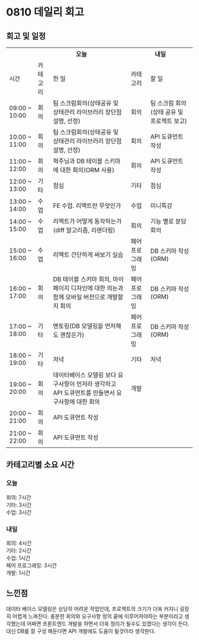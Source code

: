 # 0810 데일리 회고

## 회고 및 일정

  <table>
    <tr>
      <th></th>
      <th colspan="2">오늘</th>
      <th colspan="2">내일</th>
    </tr>
    <tr>
      <td>시간</td>
      <td>카테고리</td>
      <td>한 일</td>
      <td>카테고리</td>
      <td>할 일</td>
    </tr>
    <tr>
          <td>09:00 ~ 10:00</td>
          <td>회의</td>
          <td>팀 스크럼회의(상태공유 및 상태관리 라이브러리 장단점 설명, 선정)</td>
          <td>회의</td>
          <td>팀 스크럼 회의(상태 공유 및 프로젝트 보고)</td>
        </tr><tr>
          <td>10:00 ~ 11:00</td>
          <td>회의</td>
          <td>팀 스크럼회의(상태공유 및 상태관리 라이브러리 장단점 설명, 선정)</td>
          <td>회의</td>
          <td>API 도큐먼트 작성</td>
        </tr><tr>
          <td>11:00 ~ 12:00</td>
          <td>회의</td>
          <td>혁주님과 DB 테이블 스키마에 대한 회의(ORM 사용)</td>
          <td>회의</td>
          <td>API 도큐먼트 작성</td>
        </tr><tr>
          <td>12:00 ~ 13:00</td>
          <td>기타</td>
          <td>점심</td>
          <td>기타</td>
          <td>점심</td>
        </tr><tr>
          <td>13:00 ~ 14:00</td>
          <td>수업</td>
          <td>FE 수업. 리액트란 무엇인가</td>
          <td>수업</td>
          <td>미니특강</td>
        </tr><tr>
          <td>14:00 ~ 15:00</td>
          <td>수업</td>
          <td>리액트가 어떻게 동작하는가(diff 알고리즘, 리렌더링)</td>
          <td>회의</td>
          <td>기능 별로 분담회의</td>
        </tr><tr>
          <td>15:00 ~ 16:00</td>
          <td>수업</td>
          <td>리액트 간단하게 써보기 실습</td>
          <td>페어 프로그래밍</td>
          <td>DB 스키마 작성(ORM)</td>
        </tr><tr>
          <td>16:00 ~ 17:00</td>
          <td>회의</td>
          <td>DB 테이블 스키마 회의, 마이페이지 디자인에 대한 의논과 함께 모바일 버전으로 개발할지 회의</td>
          <td>페어 프로그래밍</td>
          <td>DB 스키마 작성(ORM)</td>
        </tr><tr>
          <td>17:00 ~ 18:00</td>
          <td>기타</td>
          <td>멘토링(DB 모델링을 먼저해도 괜찮은가)</td>
          <td>페어 프로그래밍</td>
          <td>DB 스키마 작성(ORM)</td>
        </tr><tr>
          <td>18:00 ~ 19:00</td>
          <td>기타</td>
          <td>저녁</td>
          <td>기타</td>
          <td>저녁</td>
        </tr><tr>
          <td>19:00 ~ 20:00</td>
          <td>회의</td>
          <td>데이터베이스 모델링 보다 요구사항이 먼저라 생각하고 API 도큐먼트를 만들면서 요구사항에 대한 회의</td>
          <td>개발</td>
          <td></td>
        </tr><tr>
          <td>20:00 ~ 21:00</td>
          <td>회의</td>
          <td>API 도큐먼트 작성</td>
          <td></td>
          <td></td>
        </tr><tr>
          <td>21:00 ~ 22:00</td>
          <td>회의</td>
          <td>API 도큐먼트 작성</td>
          <td></td>
          <td></td>
        </tr>
  </table>

## 카테고리별 소요 시간

### 오늘

회의: 7시간<br>기타: 3시간<br>수업: 3시간

### 내일

회의: 4시간<br>기타: 2시간<br>수업: 1시간<br>페어 프로그래밍: 3시간<br>개발: 1시간

## 느낀점

데이터 베이스 모델링은 상당히 어려운 작업인데, 프로젝트의 크기가 더욱 커지니 굉장히 어렵게 느껴진다.
충분한 회의와 요구사항 정의 끝에 이루어져야하는 부분이라고 생각했는데 어쩌면 프론트엔드 개발을 하면서 더욱 정리가 될수도 있겠다는 생각이 든다. 대신 DB를 잘 구성 해둔다면 API 개발에도 도움이 될것이라 생각한다.
